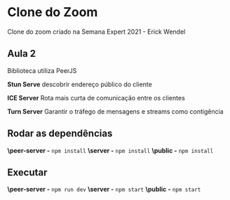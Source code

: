 

# Clone do Zoom
Clone do zoom criado na Semana Expert 2021 - Erick Wendel

## Aula 2

Biblioteca utiliza PeerJS

**Stun Serve**
descobrir endereço público do cliente

**ICE Server**
Rota mais curta de comunicação entre os clientes

**Turn Server**
Garantir o tráfego de mensagens e streams como contigência


## Rodar as dependências
**\peer-server -** `npm install`
**\server -** `npm install`
**\public -** `npm install`

## Executar
**\peer-server -** `npm run dev`
**\server -** `npm start`
**\public -** `npm start`